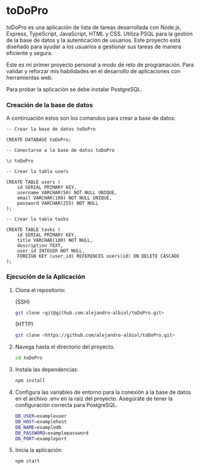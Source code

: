 # toDoPro
toDoPro es una aplicación de lista de tareas desarrollada con Node.js, Express, TypeScript, JavaScript, HTML y CSS. Utiliza PSQL para la gestión de la base de datos y la autenticación de usuarios. Este proyecto está diseñado para ayudar a los usuarios a gestionar sus tareas de manera eficiente y segura.

Este es mi primer proyecto personal a modo de reto de programación. Para validar y reforzar mis habilidades en el desarrollo de aplicaciones con herramientas web.

Para probar la aplicación se debe instalar PostgreSQL.

### Creación de la base de datos

A continuación estos son los comandos para crear a base de datos:

    -- Crear la base de datos toDoPro

    CREATE DATABASE toDoPro;

    -- Conectarse a la base de datos toDoPro

    \c toDoPro

    -- Crear la tabla users
    
    CREATE TABLE users (
        id SERIAL PRIMARY KEY,
        username VARCHAR(50) NOT NULL UNIQUE,
        email VARCHAR(100) NOT NULL UNIQUE,
        password VARCHAR(255) NOT NULL
    );

    -- Crear la tabla tasks

    CREATE TABLE tasks (
        id SERIAL PRIMARY KEY,
        title VARCHAR(100) NOT NULL,
        description TEXT,
        user_id INTEGER NOT NULL,
        FOREIGN KEY (user_id) REFERENCES users(id) ON DELETE CASCADE
    );


### Ejecución de la Aplicación

1. Clona el repositorio:

    (SSH)
    ```bash
    git clone <git@github.com:alejandro-albiol/toDoPro.git>
    ```
    (HTTP)
    ```bash
    git clone <https://github.com/alejandro-albiol/toDoPro.git>
    ```

2. Navega hasta el directorio del proyecto.

    ```bash
    cd toDoPro
    ```
3. Instala las dependencias:

    ```bash
    npm install
    ```

4. Configura las variables de entorno para la conexión a la base de datos en el archivo .env en la raiz del proyecto. Asegúrate de tener la configuración correcta para PostgreSQL.

    ```bash
    DB_USER=exampleuser    
    DB_HOST=examplehost
    DB_NAME=exampledb
    DB_PASSWORD=examplepassword
    DB_PORT=exampleport
    ```

5. Inicia la aplicación:

    ```bash
    npm start
    ```
